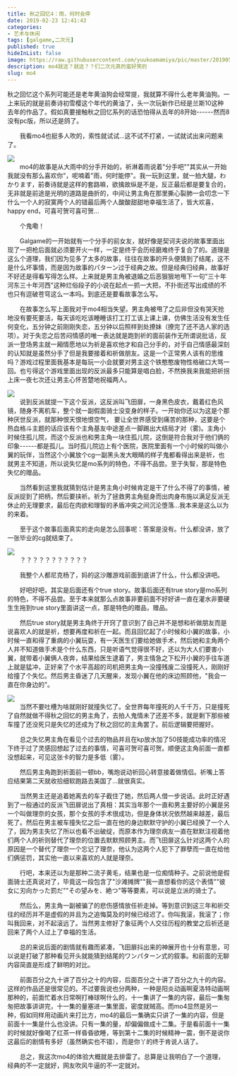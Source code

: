 ```yaml
---
title: 秋之回忆4：雨，何时会停
date: 2019-02-23 12:41:43
categories:
- 艺术与休闲
tags: [galgame,二次元]
published: true
hideInList: false
image: https://raw.githubusercontent.com/yuukoamamiya/pic/master/20190508124355.png
description: mo4就这？就这？？们二次元真的蛮好笑的
slug: mo4
---
```

秋之回忆这个系列可能还是老年黄油狗会经常提，我就算不得什么老年黄油狗。一上来玩的就是前奏诗初雪樱这个年代的黄油了，头一次玩新作已经是兰斯10这种去年的作品了。假如真要接触秋之回忆系列的话恐怕得从去年的8开始------然而8没有pc版，所以还是鸽了。

　　我看mo4也挺多人吹的，索性就试试...这不试不打紧，一试就试出来问题来了。

![](https://raw.githubusercontent.com/yuukoamamiya/pic/master/20190508124222.png)\
　　mo4的故事是从大雨中的分手开始的，祈淋着雨说着"分手吧""其实从一开始我就没有那么喜欢你"，呢喃着"雨，何时能停"。我一玩到这里，就一拍大腿，わかります，前奏诗就是这样的套路嘛，欲擒故纵是不是，反正最后都是要复合的，无非就是前途是光明的道路是曲折的，中间让男主角在那里撕心裂肺一会叨念一下什么一个人的寂寞两个人的错最后两个人酸酸甜甜地幸福生活了，皆大欢喜，happy end，可喜可贺可喜可贺...

　　个鬼嘞！

　　Galgame的一开始就有一个分手的前女友，就好像是契诃夫说的故事里面出现了一把枪后面就必须要开火一样，一定是终于会历经磨难终于复合了的。道理是这么个道理，我们因为见多了太多的故事，往往在故事的开头便猜到了结尾，这不是什么坏事情，而是因为故事的パターン过于经典之故。但是经典归经典，故事好不好还是得看写得怎么样。上来就是男主角被退婚之后恶狠狠地甩下一句"三十年河东三十年河西"这种烂俗段子的小说在起点一抓一大把，不扑街还写出成绩的不也只有逗破苍穹这么一本吗。到底还是要看故事怎么写。

　　在故事怎么写上面我对于mo4相当失望。男主角被甩了之后非但没有哭天抢地没有要死要活，每天该吃吃该睡睡该打工打工该上课上课，仿佛生活没有发生任何变化，五分钟之前刚刚失恋，五分钟以后照样到处撩妹（撩完了还不选人家的选项）。对于失恋之后苦闷情感的唯一表达就是跑到祈的面前装作无所谓说批话，反派一登场男主就一厢情愿地以为祈是喜欢他才和自己分手的，对于自己情感最深刻的认知就是虽然分手了但是我要接着和祈做朋友。这是一个正常男人该有的思维吗？游戏过程里面我基本是每玩一小会就要对男主这个铁憨憨废物性格破口大骂一回。也亏得这个游戏里面出现的反派最多只能算是唱白脸，不然换我来我能把祈拐上床一夜七次还让男主心怀苦楚地祝福两人。

![](https://raw.githubusercontent.com/yuukoamamiya/pic/master/20190508124254.png)\
　　说到反派就提一下这个反派，这反派叫飞田扉，一身黑色皮衣，戴着红色风镜，随身不离机车，整个就一副假面骑士没变身的样子。一开始你还以为这是个那种厌世反派，就那种恨天恨地恨空气， 要让全世界感受到痛苦的那种，这要是个热血格斗主题的话应该有个主角基友中途差点一脚踢出大结局才对（雾)。主角小时候住孤儿院，而这个反派也和男主角一块住孤儿院，这倒是符合我对于他们俩的印象------都是孤儿。当时孤儿院边上有个医院，医院里面有一个小时候的叫做小翼的玩伴，当然这个小翼放个cg一副黑头发大眼睛的样子鬼都看得出来是祈，也就男主不知道，所以说失忆是mo系列的特色，不得不品尝。至于失智，那是特色失忆的赠品。

　　当然看到这里我就猜到估计是男主角小时候肯定是干了什么不得了的事情，被反派捉到了把柄，然后要挟祈。祈为了拯救男主角挺身而出肉身布施以满足反派无休止的无理要求，最后在肉欲和理智的矛盾冲突之间沉沦堕落...我本来是这么以为的来着。

　　至于这个故事后面真实的走向是怎么回事呢：答案是没有。什么都没讲，放了一张毕业的cg就结束了。

![](https://raw.githubusercontent.com/yuukoamamiya/pic/master/20190508124355.png)\
　　？？？？？？？？？？？

　　我整个人都尼克杨了，妈的这沙雕游戏前面到底讲了什么，什么都没讲吧。

　　好吧好吧，其实是后面还有个true story。故事后面还有true story是mo系列的特色，不得不品尝。至于本来就那么点故事非要前面不好好讲一直在灌水非要硬生生拖到true story里面讲这一点，那是特色的赠品，赠品。

　　然后true story就是男主角终于开窍了意识到了自己并不是想和祈做朋友而是说喜欢人的就是祈，想要再度和祈在一起。而且回忆起了小时候和小翼的故事，小时候一直和得了重病的小翼玩耍，有一天医生们要给她做手术，然后她和主角两个人并不知道做手术是个什么东西，只是听语气觉得很不好，还以为大人们要害小翼，就带着小翼俩人夜奔，结果给医生逮着了，男主情急之下松开小翼的手往车道上就是猛冲，正好来了个水平高超的司机把男主角一没撞残废二没撞死人，刚刚好给撞了个失忆。然后男主昏迷了几天醒来，发现小翼在他的床边照顾他，"我会一直在你身边的"。

![](https://raw.githubusercontent.com/yuukoamamiya/pic/master/20190508124412.png)\
　　当然不要吐槽为啥就刚好就撞失忆了。全世界每年撞死的人千千万，只是撞死了自然就做不得秋之回忆的男主角了，去拍人鬼情未了还差不多，就是剩下那些被车撞了还没死只是失忆的还成为了秋之回忆的主角罢了。前后逻辑要把握好。

　　总之失忆男主角在看见个过去的物品并且在kp放水加了50技能成功率的情况下终于过了灵感回想起了过去的事情，可喜可贺可喜可贺。顺便这主角前面一直都没想起来，可见这张卡的智力是多低（雾）。

　　然后男主角跑到祈面前一顿bb，嘴炮说动祈回心转意接着做情侣。祈嘴上答应结果第二天就收拾细软跑路去美国了...就很真实。

　　当然男主还是追着她离去的车子截住了她，然后两人借一步说话。此时正好遇到了一般通过的反派飞田扉说出了真相：其实当年那个一直和男主要好的小翼是另一个叫做理奈的女孩，那个女孩的手术很成功，但是身体状况依然越来越差，最后死了。然后在男主被车撞失忆之后一直在他的身边默默守护的小翼已经换了一个人了，因为男主失忆了所以也看不出破绽，而原本作为理奈病友一直在默默注视着他们两个人的祈则替代了理奈的位置去默默照顾男主。而飞田扉这么针对这两个人的原因是一个替代了理奈一个忘记了理奈，他认为这两个人犯下了罪孽而一直在给他们俩惩罚，其实他一直以来喜欢的人就是理奈。

　　行吧，本来还以为是那种二流子黄毛，结果也是一位痴情种子。之前说他是假面骑士还真说对了，毕竟这一段包含了"沙滩摊牌""我一直想看你的这个表情""彼女に刃向かった罰だ""その望みを、絶つ"等等要素，可以说是立派的骑士了。

　　然后么，男主角一副被骗了的悲伤感情放任祈走掉。等到意识到这三年和祈交往的经历并不是虚假的并且为之追悔莫及的时候已经迟了。你叫我滚，我滚了；你叫我回来，对不起滚远了。当然男主修好了象征两个人交往历程的教堂之后祈还是回来了两个人过上了幸福的生活。

　　总的来说后面的剧情就有趣而紧凑，飞田扉抖出来的神展开也十分有意思，可以说是打破了那种看见开头就能猜到结尾的ワンパターン式的叙事。和前面的无聊内容简直是形成了鲜明的对比。

　　前面百分之九十讲了百分之十的内容，后面百分之十讲了百分之九十的内容。这样的作品还是很常见的。不过要我说也分两种，一种是阳炎动画啊夏洛特动画啊那种的，前面忙着水日常啊打棒球啊什么的，十一集讲了一集的内容，最后一集匆匆把故事讲讲完，十一集的量塞进一集里面，密度就贼高。而mo4显然是另一种，假如同样用动画片来打比方，mo4的最后一集确实只讲了一集的内容，但是前面十一集是什么也没讲。只有一集的量，却偏偏做成十二集。于是看前面十一集的时候就好像喝了红茶一样昏昏欲睡，等到第十二集的时候精神一震，倒不是说你这最后的剧情有多好（虽然确实也不错），而是你丫的终于肯说人话了。

　　总之，我这次mo4的体验大概就是去排雷了。总算是让我明白了一个道理，经典的不一定就好，网友吹风牛逼的不一定就对。
